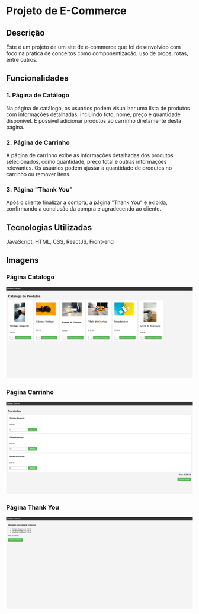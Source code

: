 # Projeto de E-Commerce

## Descrição

Este é um projeto de um site de e-commerce que foi desenvolvido com foco na prática de conceitos como componentização, uso de props, rotas, entre outros.

## Funcionalidades

### 1. Página de Catálogo

Na página de catálogo, os usuários podem visualizar uma lista de produtos com informações detalhadas, incluindo foto, nome, preço e quantidade disponível. É possível adicionar produtos ao carrinho diretamente desta página.

### 2. Página de Carrinho

A página de carrinho exibe as informações detalhadas dos produtos selecionados, como quantidade, preço total e outras informações relevantes. Os usuários podem ajustar a quantidade de produtos no carrinho ou remover itens.

### 3. Página "Thank You"

Após o cliente finalizar a compra, a página "Thank You" é exibida, confirmando a conclusão da compra e agradecendo ao cliente.

## Tecnologias Utilizadas

JavaScript, HTML, CSS, ReactJS, Front-end

## Imagens


### Página Catálogo

![Página Catálogo](public/catalogo1.png)


### Página Carrinho

![Página Carrinho](public/carrinho.png)

### Página Thank You

![Página Thank You](public/thankyou.png)